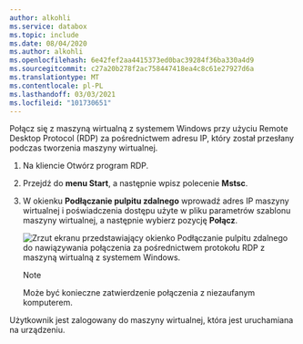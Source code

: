 ```yaml
---
author: alkohli
ms.service: databox
ms.topic: include
ms.date: 08/04/2020
ms.author: alkohli
ms.openlocfilehash: 6e42fef2aa4415373ed0bac39284f36ba330a4d9
ms.sourcegitcommit: c27a20b278f2ac758447418ea4c8c61e27927d6a
ms.translationtype: MT
ms.contentlocale: pl-PL
ms.lasthandoff: 03/03/2021
ms.locfileid: "101730651"
---
```

Połącz się z maszyną wirtualną z systemem Windows przy użyciu Remote Desktop Protocol (RDP) za pośrednictwem adresu IP, który został przesłany podczas tworzenia maszyny wirtualnej.

1. Na kliencie Otwórz program RDP. 
1. Przejdź do **menu Start**, a następnie wpisz polecenie **Mstsc**.
1. W okienku **Podłączanie pulpitu zdalnego** wprowadź adres IP maszyny wirtualnej i poświadczenia dostępu użyte w pliku parametrów szablonu maszyny wirtualnej, a następnie wybierz pozycję **Połącz**.

   ![Zrzut ekranu przedstawiający okienko Podłączanie pulpitu zdalnego do nawiązywania połączenia za pośrednictwem protokołu RDP z maszyną wirtualną z systemem Windows.](media/azure-stack-edge-gateway-connect-vm-windows/connect-vm-rdp-1.png)

   > [!NOTE]
   > Może być konieczne zatwierdzenie połączenia z niezaufanym komputerem. 

Użytkownik jest zalogowany do maszyny wirtualnej, która jest uruchamiana na urządzeniu. 
